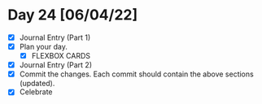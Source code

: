 # Day 24 [06/04/22]

- [x] Journal Entry (Part 1)
- [x] Plan your day.
  - [x] FLEXBOX CARDS
- [x] Journal Entry (Part 2)
- [x] Commit the changes. Each commit should contain the above sections (updated).
- [x] Celebrate
<!-- [x] to tick -->
